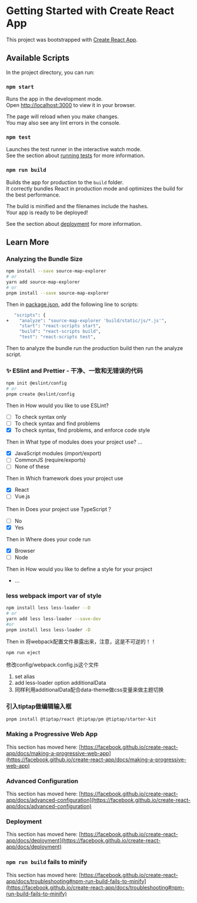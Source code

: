 # Getting Started with Create React App

This project was bootstrapped with [Create React App](https://github.com/facebook/create-react-app).

## Available Scripts

In the project directory, you can run:

### `npm start`

Runs the app in the development mode.\
Open [http://localhost:3000](http://localhost:3000) to view it in your browser.

The page will reload when you make changes.\
You may also see any lint errors in the console.

### `npm test`

Launches the test runner in the interactive watch mode.\
See the section about [running tests](https://facebook.github.io/create-react-app/docs/running-tests) for more information.

### `npm run build`

Builds the app for production to the `build` folder.\
It correctly bundles React in production mode and optimizes the build for the best performance.

The build is minified and the filenames include the hashes.\
Your app is ready to be deployed!

See the section about [deployment](https://facebook.github.io/create-react-app/docs/deployment) for more information.


## Learn More

### Analyzing the Bundle Size

```bash
npm install --save source-map-explorer
# or
yarn add source-map-explorer
# or
pnpm install --save source-map-explorer
```

Then in [package.json](./package.json), add the following line to scripts:
```bash
   "scripts": {
+    "analyze": "source-map-explorer 'build/static/js/*.js'",
     "start": "react-scripts start",
     "build": "react-scripts build",
     "test": "react-scripts test",
```
Then to analyze the bundle run the production build then run the analyze script.


### ✨ ESlint and Prettier - 干净、一致和无错误的代码

```bash
npm init @eslint/config
# or
pnpm create @eslint/config
```

Then in How would you like to use ESLint? 
- [ ] To check syntax only
- [ ] To check syntax and find problems
- [x] To check syntax, find problems, and enforce code style

Then in What type of modules does your project use? … 
- [x] JavaScript modules (import/export)
- [ ] CommonJS (require/exports)
- [ ] None of these

Then in Which framework does your project use
- [x] React
- [ ] Vue.js

Then in Does your project use TypeScript？
- [ ] No
- [x] Yes

Then in Where does your code run
- [x] Browser
- [ ] Node

Then in How would you like to define a style for your project
- ...

### less webpack import var of style
```bash
npm install less less-loader --D
# or
yarn add less less-loader --save-dev
#or
pnpm install less less-loader -D
```
Then in 将webpack配置文件暴露出来，注意，这是不可逆的！！
```bash
npm run eject
```
修改config/webpack.config.js这个文件
1. set alias
2. add less-loader option additionalData
3. 同样利用additionalData配合data-theme做css变量来做主题切换


### 引入tiptap做编辑输入框
```bash
pnpm install @tiptap/react @tiptap/pm @tiptap/starter-kit
```



### Making a Progressive Web App

This section has moved here: [https://facebook.github.io/create-react-app/docs/making-a-progressive-web-app](https://facebook.github.io/create-react-app/docs/making-a-progressive-web-app)

### Advanced Configuration

This section has moved here: [https://facebook.github.io/create-react-app/docs/advanced-configuration](https://facebook.github.io/create-react-app/docs/advanced-configuration)

### Deployment

This section has moved here: [https://facebook.github.io/create-react-app/docs/deployment](https://facebook.github.io/create-react-app/docs/deployment)

### `npm run build` fails to minify

This section has moved here: [https://facebook.github.io/create-react-app/docs/troubleshooting#npm-run-build-fails-to-minify](https://facebook.github.io/create-react-app/docs/troubleshooting#npm-run-build-fails-to-minify)
